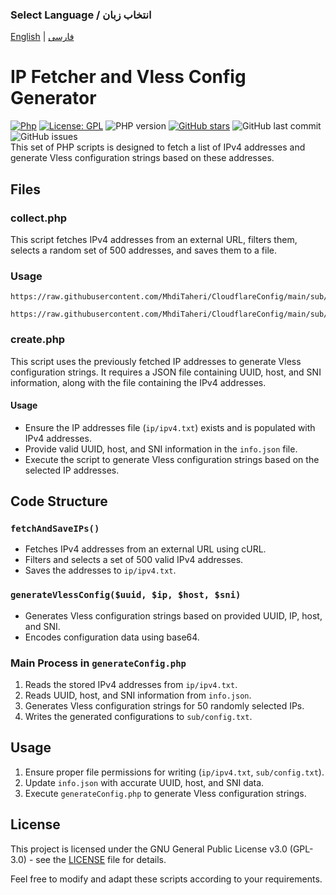### Select Language / انتخاب زبان

[English](https://github.com/MhdiTaheri/CloudflareConfig) | [فارسی](https://github.com/MhdiTaheri/CloudflareConfig/blob/main/README_FA.md)
# IP Fetcher and Vless Config Generator
[![Php](https://img.shields.io/badge/php-3670A0?style=for-the-badge&logo=php&logoColor=ffdd54)](https://github.com/MhdiTaheri/CloudflareConfig)
[![License: GPL](https://img.shields.io/badge/License-GPL-blue?style=for-the-badge)](https://github.com/MhdiTaheri/CloudflareConfig/blob/main/LICENSE)
![PHP version](https://img.shields.io/badge/php-%3E%3D8.2-blue?style=for-the-badge)
[![GitHub stars](https://img.shields.io/github/stars/MhdiTaheri/cloudflareconfig?style=for-the-badge)](https://github.com/MhdiTaheri/CloudflareConfig/stargazers)
![GitHub last commit](https://img.shields.io/github/last-commit/MhdiTaheri/cloudflareconfig?style=for-the-badge)
![GitHub issues](https://img.shields.io/github/issues/MhdiTaheri/CloudflareConfig?style=for-the-badge)
<br>
This set of PHP scripts is designed to fetch a list of IPv4 addresses and generate Vless configuration strings based on these addresses.

## Files

### collect.php

This script fetches IPv4 addresses from an external URL, filters them, selects a random set of 500 addresses, and saves them to a file.
<br>
### Usage

```sub
https://raw.githubusercontent.com/MhdiTaheri/CloudflareConfig/main/sub/config.txt
```
```sub
https://raw.githubusercontent.com/MhdiTaheri/CloudflareConfig/main/sub/ipv6.txt
```

### create.php

This script uses the previously fetched IP addresses to generate Vless configuration strings. It requires a JSON file containing UUID, host, and SNI information, along with the file containing the IPv4 addresses.

#### Usage

- Ensure the IP addresses file (`ip/ipv4.txt`) exists and is populated with IPv4 addresses.
- Provide valid UUID, host, and SNI information in the `info.json` file.
- Execute the script to generate Vless configuration strings based on the selected IP addresses.

## Code Structure

### `fetchAndSaveIPs()`

- Fetches IPv4 addresses from an external URL using cURL.
- Filters and selects a set of 500 valid IPv4 addresses.
- Saves the addresses to `ip/ipv4.txt`.

### `generateVlessConfig($uuid, $ip, $host, $sni)`

- Generates Vless configuration strings based on provided UUID, IP, host, and SNI.
- Encodes configuration data using base64.

### Main Process in `generateConfig.php`

1. Reads the stored IPv4 addresses from `ip/ipv4.txt`.
2. Reads UUID, host, and SNI information from `info.json`.
3. Generates Vless configuration strings for 50 randomly selected IPs.
4. Writes the generated configurations to `sub/config.txt`.

## Usage

1. Ensure proper file permissions for writing (`ip/ipv4.txt`, `sub/config.txt`).
2. Update `info.json` with accurate UUID, host, and SNI data.
3. Execute `generateConfig.php` to generate Vless configuration strings.

## License

This project is licensed under the GNU General Public License v3.0 (GPL-3.0) - see the [LICENSE](LICENSE) file for details.

Feel free to modify and adapt these scripts according to your requirements.
